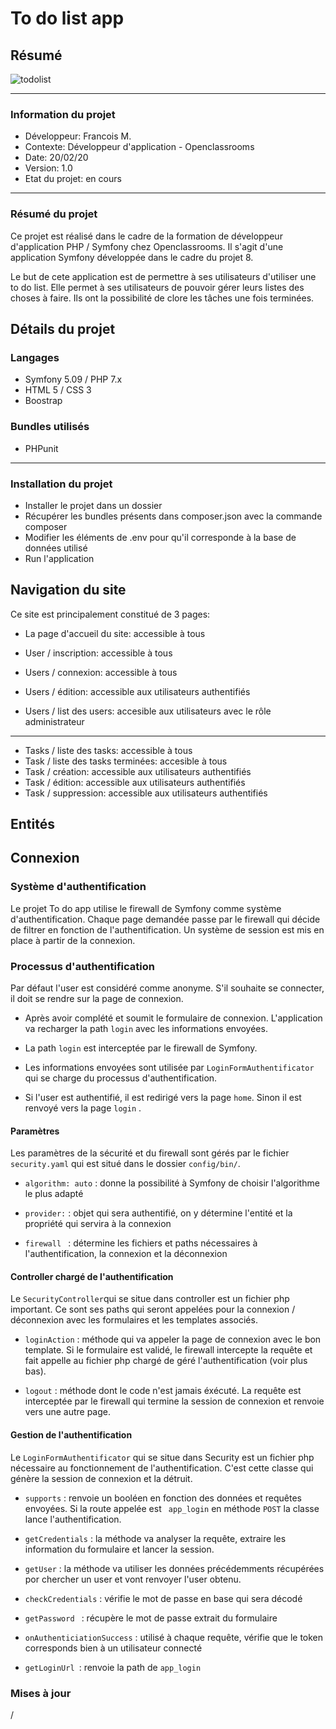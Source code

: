 # To do list app

## Résumé 

![todolist](https://nopanic.fr/wp-content/uploads/2017/01/todolist-1.jpg)

-----------------

### Information du projet

* Développeur: Francois M. 	
* Contexte: Développeur d'application - Openclassrooms	
* Date: 20/02/20
* Version: 1.0
* Etat du projet: en cours

-----------------

### Résumé du projet


Ce projet est réalisé dans le cadre de la formation de développeur d'application PHP / Symfony chez Openclassrooms. Il s'agit d'une application Symfony développée dans le cadre du projet 8.

Le but de cete application est de permettre à ses utilisateurs d'utiliser une to do list. Elle permet à ses utilisateurs de pouvoir gérer leurs listes des choses à faire. Ils ont la possibilité de clore les tâches une fois terminées.


## Détails du projet

### Langages

* Symfony 5.09 / PHP 7.x
* HTML 5 / CSS 3
* Boostrap

### Bundles utilisés

* PHPunit

-----------------

### Installation du projet


* Installer le projet dans un dossier
* Récupérer les bundles présents dans composer.json avec la commande composer
* Modifier les éléments de .env pour qu'il corresponde à la base de données utilisé
* Run l'application

## Navigation du site

Ce site est principalement constitué de 3 pages:

* La page d'accueil du site: accessible à tous

* User / inscription: accessible à tous
* Users / connexion: accessible à tous
* Users / édition: accessible aux utilisateurs authentifiés
* Users / list des users: accesible aux utilisateurs avec le rôle administrateur

-----------------------------

* Tasks / liste des tasks: accessible à tous
* Task / liste des tasks terminées: accesible à tous
* Task / création: accessible aux utilisateurs authentifiés
* Task / édition: accessible aux utilisateurs authentifiés
* Task / suppression: accessible aux utilisateurs authentifiés

## Entités


## Connexion

### Système d'authentification

Le projet To do app utilise le firewall de Symfony comme système d'authentification. Chaque page demandée passe par le firewall qui décide de filtrer en fonction de l'authentification. Un système de session est mis en place à partir de la connexion.


### Processus d'authentification

Par défaut l'user est considéré comme anonyme. S'il souhaite se connecter, il doit se rendre sur la page de connexion.

* Après avoir complété et soumit le formulaire de connexion. L'application va recharger la path ```login``` avec les informations envoyées.

* La path ``` login ``` est interceptée par le firewall de Symfony.

* Les informations envoyées sont utilisée par ``` LoginFormAuthentificator ``` qui se charge du processus d'authentification.

* Si l'user est authentifié, il est redirigé vers la page ``` home ```. Sinon il est renvoyé vers la page ``` login ``` .

#### Paramètres

Les paramètres de la sécurité et du firewall sont gérés par le fichier ``` security.yaml ``` qui est situé dans le dossier ``` config/bin/ ```.

* ``` algorithm: auto ``` : donne la possibilité à Symfony de choisir l'algorithme le plus adapté

* ``` provider: ``` : objet qui sera authentifié, on y détermine l'entité et la propriété qui servira à la connexion

* ```firewall ``` : détermine les fichiers et paths nécessaires à l'authentification, la connexion et la déconnexion

#### Controller chargé de l'authentification

Le ``` SecurityController ```qui se situe dans controller est un fichier php important. Ce sont ses paths qui seront appelées pour la connexion / déconnexion avec les formulaires et les templates associés.

* ``` loginAction ``` : méthode qui va appeler la page de connexion avec le bon template. Si le formulaire est validé, le firewall intercepte la requête et fait appelle au fichier php chargé de géré l'authentification (voir plus bas).

* ``` logout ``` : méthode dont le code n'est jamais éxécuté. La requête est interceptée par le firewall qui termine la session de connexion et renvoie vers une autre page.

#### Gestion de l'authentification

Le  ``` LoginFormAuthentificator ``` qui se situe dans Security est un fichier php nécessaire au fonctionnement de l'authentification. C'est cette classe qui génère la session de connexion et la détruit.

* ``` supports ``` : renvoie un booléen en fonction des données et requêtes envoyées. Si la route appelée est ``` app_login``` en méthode ``` POST ``` la classe lance l'authentification.

* ``` getCredentials ``` : la méthode va analyser la requête, extraire les information du formulaire et lancer la session.

* ``` getUser ``` : la méthode va utiliser les données précédemments récupérées por chercher un user et vont renvoyer l'user obtenu.

* ``` checkCredentials ``` : vérifie le mot de passe en base qui sera décodé

* ``` getPassword  ``` : récupère le mot de passe extrait du formulaire

* ``` onAuthenticiationSuccess ``` : utilisé à chaque requête, vérifie que le token corresponds bien à un utilisateur connecté

* ``` getLoginUrl  ```: renvoie la path de ``` app_login ```  


### Mises à jour

/
